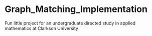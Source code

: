 # Graph_Matching_Implementation
Fun little project for an undergraduate directed study in applied mathematics at Clarkson University 
